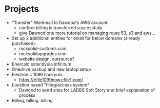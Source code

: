 <!-- TITLE: Projects -->
<!-- SUBTITLE: A queue of projects -->

# Projects
* "Transfer" Workmail to Dawood's AWS account
	* confirm billing is transferred successfully
	* give Dawood one more tutorial on managing route 53, s3 and aws...
* Set up 2 additional entities for email for below domains (already purchased).
	* rocksolid-customs.com
	* rocksolidupgrades.com
	* website design, outsource?
* Enercalc extendyula infinitum
* Onedrive backup and new laptop setup
* Electronic 1099 hackyula
	* https://efile1099now.efile1.com/
* Location based "filing/access system"
	* Dawood to send sites for LADBS Soft Story and brief explanation of process
* Billing, billing, billing